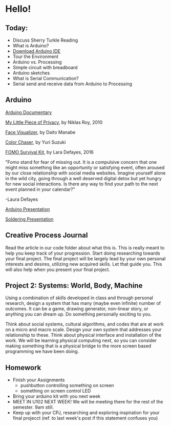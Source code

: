 # Hello!

## Today:
- Discuss Sherry Turkle Reading
- What is Arduino?
- [Download Arduino IDE](https://www.arduino.cc/en/Main/Software)
- Tour the Environment
- Arduino vs. Processing
- Simple circuit with breadboard
- Arduino sketches
- What is Serial Communication?
- Serial send and receive data from Arduino to Processing

## Arduino

[Arduino Documentary](https://vimeo.com/18539129)

[My Little Piece of Privacy](https://youtu.be/rKhbUjVyKIc), by Niklas Roy, 2010

[Face Visualizer](https://youtu.be/pLAma-lrJRM), by Daito Manabe

[Color Chaser](https://vimeo.com/72853276), by Yuri Suzuki

[FOMO Survival Kit](https://vimeo.com/184654093), by Lara Defayes, 2016

"Fomo stand for fear of missing out. It is a compulsive concern that one might miss something like an opportunity or satisfying event, often aroused by our close relationship with social media websites. Imagine yourself alone in the wild city, going through a well deserved digital detox but yet hungry for new social interactions. Is there any way to find your path to the next event planned in your calendar?"

-Laura Defayes

[Arduino Presentation](https://docs.google.com/presentation/d/e/2PACX-1vSGg1m6meaZMJcCXPn2bYvBKKzyEVN_cak2hm9wtn7438EMypZ_Jv_abR7Gc86oUmkc73jENSX0m2KH/pub?start=false&loop=false&delayms=3000)

[Soldering Presentation](https://docs.google.com/presentation/d/10bPH_nBrClyt_rEKhuCHWSxKT2OhPTUtUOzh2Y-Bc6E/pub?start=false&loop=false&delayms=3000)

## Creative Process Journal

Read the article in our code folder about what this is. This is really meant to help you keep track of your progression. Start doing researching towards your final project. The final project will be largely lead by your own personal interests and desires, utilizing new acquired skills. Let that guide you. This will also help when you present your final project.

## Project 2: Systems: World, Body, Machine

Using a combination of skills developed in class and through personal research, design a system that has many (maybe even infinite) number of outcomes. It can be a game, drawing generator, non-linear story, or anything you can dream up. Do something personally exciting to you.

Think about social systems, cultural algorithms, and codes that are at work on a micro and macro scale. Design your own system that addresses your relationship to these. Think about physical interface and installation of the work. We will be learning physical computing next, so you can consider making something that is a physical bridge to the more screen based programming we have been doing.

## Homework

- Finish your Assignments
  - pushbutton controlling something on screen
  - something on screen control LED
- Bring your arduino kit with you next week
- MEET IN U102 NEXT WEEK! We will be meeting there for the rest of the semester. 9am still.
- Keep up with your CPJ, researching and exploring inspiration for your final projecct (ref. to last week's post if this statement confuses you)

